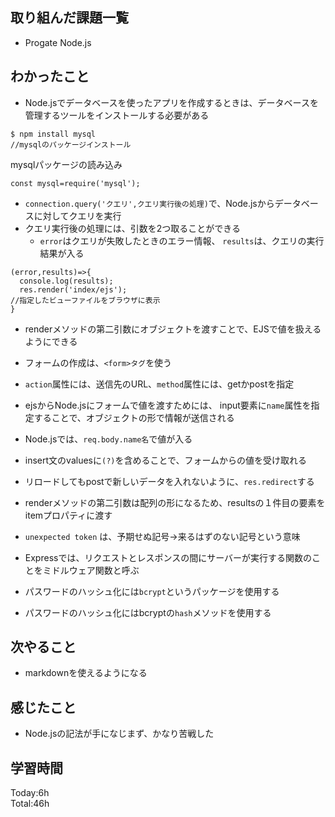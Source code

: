 ## 取り組んだ課題一覧
- Progate Node.js
## わかったこと
- Node.jsでデータベースを使ったアプリを作成するときは、データベースを管理するツールをインストールする必要がある
```:ターミナル
$ npm install mysql
//mysqlのパッケージインストール
```
mysqlパッケージの読み込み
```
const mysql=require('mysql');
```
- `connection.query('クエリ',クエリ実行後の処理)`で、Node.jsからデータベースに対してクエリを実行
- クエリ実行後の処理には、引数を2つ取ることができる
    - `error`はクエリが失敗したときのエラー情報、
      `results`は、クエリの実行結果が入る
```
(error,results)=>{
  console.log(results);
  res.render('index/ejs');
//指定したビューファイルをブラウザに表示
}
```

- renderメソッドの第二引数にオブジェクトを渡すことで、EJSで値を扱えるようにできる
- フォームの作成は、`<form>タグ`を使う
- `action`属性には、送信先のURL、`method`属性には、getかpostを指定
- ejsからNode.jsにフォームで値を渡すためには、
input要素に`name`属性を指定することで、オブジェクトの形で情報が送信される
- Node.jsでは、`req.body.name名`で値が入る

- insert文のvaluesに`(?)`を含めることで、フォームからの値を受け取れる
- リロードしてもpostで新しいデータを入れないように、`res.redirect`する

- renderメソッドの第二引数は配列の形になるため、resultsの１件目の要素をitemプロパティに渡す

- `unexpected token` は、予期せぬ記号→来るはずのない記号という意味
- Expressでは、リクエストとレスポンスの間にサーバーが実行する関数のことをミドルウェア関数と呼ぶ
- パスワードのハッシュ化には`bcrypt`というパッケージを使用する
- パスワードのハッシュ化にはbcryptの`hash`メソッドを使用する
## 次やること
- markdownを使えるようになる
## 感じたこと
- Node.jsの記法が手になじまず、かなり苦戦した
## 学習時間
Today:6h  
Total:46h  
